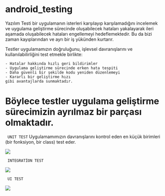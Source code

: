# android_testing

Yazılım Testi bir uygulamanın isterleri karşılayıp karşılamadığını incelemek ve uygulama geliştirme sürecinde oluşabilecek hataları yakalayarak ileri aşamada oluşabilecek hataları engellemeyi hedeflemektedir. Bu da bizi zaman kayıplarından ve ayrı bir iş yükünden kurtarır.

Testler uygulamamızın doğruluğunu, işlevsel davranışlarını ve kullanılabilirliğini test etmekle birlikte:
 ```
- Hatalar hakkında hızlı geri bildirimler
- Uygulama geliştirme sürecinde erken hata tespiti
- Daha güvenli bir şekilde kodu yeniden düzenlemeyi
- Kararlı bir geliştirme hızı
gibi avantajlarda sunmaktadır.
```
# Böylece testler uygulama geliştirme sürecimizin ayrılmaz bir parçası olmaktadır.

 ```  UNIT TEST ```
 Uygulamamımızın davranışlarını kontrol eden en küçük birimleri (bir fonksiyon, bir class) test eder. 
 
 ![](https://miro.medium.com/max/358/1*M10wY7EDlVaVFXRQjy4klQ.png)
 
 
 ```  INTEGRATİON TEST ```
 
 ![](https://miro.medium.com/max/3160/1*ZJ2v_egC_rOYpwaEDHBPiw.png)
 
 
 ```  UI TEST ```
 
 ![](https://encrypted-tbn0.gstatic.com/images?q=tbn:ANd9GcSeU8GF0Y1dvMsEXhmTpsOF1ssIfGH-lcYQlg&usqp=CAU)
